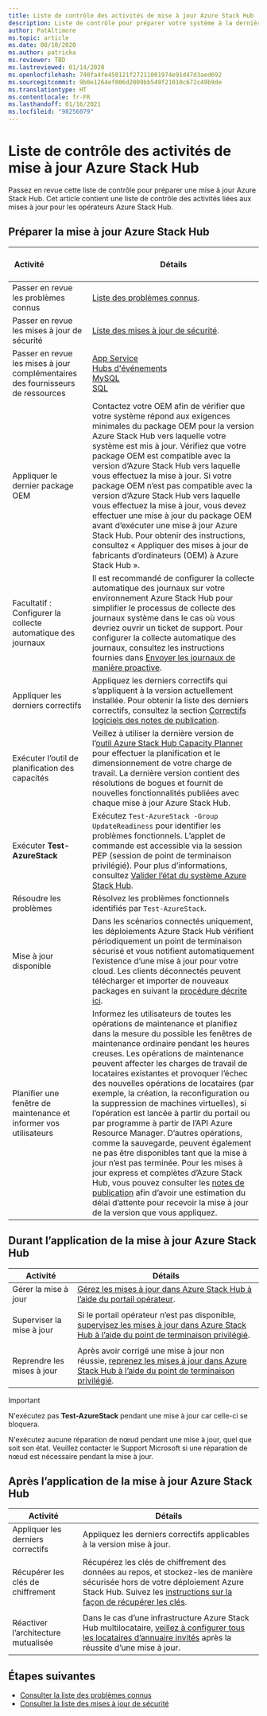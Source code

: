 ```yaml
---
title: Liste de contrôle des activités de mise à jour Azure Stack Hub
description: Liste de contrôle pour préparer votre système à la dernière mise à jour Azure Stack Hub.
author: PatAltimore
ms.topic: article
ms.date: 08/10/2020
ms.author: patricka
ms.reviewer: TBD
ms.lastreviewed: 01/14/2020
ms.openlocfilehash: 740fa4fe450121f27211001974e91d47d3aed692
ms.sourcegitcommit: 9b0e1264ef006d2009bb549f21010c672c49b9de
ms.translationtype: HT
ms.contentlocale: fr-FR
ms.lasthandoff: 01/16/2021
ms.locfileid: "98256079"
---
```

# <a name="azure-stack-hub-update-activity-checklist"></a>Liste de contrôle des activités de mise à jour Azure Stack Hub

Passez en revue cette liste de contrôle pour préparer une mise à jour Azure Stack Hub. Cet article contient une liste de contrôle des activités liées aux mises à jour pour les opérateurs Azure Stack Hub.

## <a name="prepare-for-azure-stack-hub-update"></a>Préparer la mise à jour Azure Stack Hub

| &nbsp; &nbsp; &nbsp; &nbsp; &nbsp; &nbsp; &nbsp; &nbsp; &nbsp; &nbsp; &nbsp; Activité &nbsp; &nbsp; &nbsp; &nbsp; &nbsp; &nbsp; &nbsp; &nbsp; &nbsp; &nbsp; &nbsp;                   | Détails                                                   |
|------------------------------|-----------------------------------------------------------|
| Passer en revue les problèmes connus     | [Liste des problèmes connus](known-issues.md).                |
| Passer en revue les mises à jour de sécurité | [Liste des mises à jour de sécurité](release-notes-security-updates.md).      |
| Passer en revue les mises à jour complémentaires des fournisseurs de ressources | [App Service](azure-stack-app-service-update.md)<br>[Hubs d'événements](resource-provider-apply-updates.md)<br> [MySQL](azure-stack-mysql-resource-provider-update.md)<br>[SQL](azure-stack-sql-resource-provider-update.md)<br>  |
| Appliquer le dernier package OEM | Contactez votre OEM afin de vérifier que votre système répond aux exigences minimales du package OEM pour la version Azure Stack Hub vers laquelle votre système est mis à jour. Vérifiez que votre package OEM est compatible avec la version d’Azure Stack Hub vers laquelle vous effectuez la mise à jour. Si votre package OEM n’est pas compatible avec la version d’Azure Stack Hub vers laquelle vous effectuez la mise à jour, vous devez effectuer une mise à jour du package OEM avant d’exécuter une mise à jour Azure Stack Hub. Pour obtenir des instructions, consultez « Appliquer des mises à jour de fabricants d’ordinateurs (OEM) à Azure Stack Hub ». |
| Facultatif : Configurer la collecte automatique des journaux | Il est recommandé de configurer la collecte automatique des journaux sur votre environnement Azure Stack Hub pour simplifier le processus de collecte des journaux système dans le cas où vous devriez ouvrir un ticket de support. Pour configurer la collecte automatique des journaux, consultez les instructions fournies dans [Envoyer les journaux de manière proactive](./diagnostic-log-collection.md#send-logs-proactively). |
| Appliquer les derniers correctifs | Appliquez les derniers correctifs qui s’appliquent à la version actuellement installée. Pour obtenir la liste des derniers correctifs, consultez la section [Correctifs logiciels des notes de publication](release-notes.md). |
| Exécuter l’outil de planification des capacités | Veillez à utiliser la dernière version de l’[outil Azure Stack Hub Capacity Planner](azure-stack-capacity-planning-overview.md) pour effectuer la planification et le dimensionnement de votre charge de travail. La dernière version contient des résolutions de bogues et fournit de nouvelles fonctionnalités publiées avec chaque mise à jour Azure Stack Hub. |
| Exécuter **Test-AzureStack** | Exécutez `Test-AzureStack -Group UpdateReadiness` pour identifier les problèmes fonctionnels. L’applet de commande est accessible via la session PEP (session de point de terminaison privilégié). Pour plus d’informations, consultez [Valider l’état du système Azure Stack Hub](azure-stack-diagnostic-test.md). |
| Résoudre les problèmes | Résolvez les problèmes fonctionnels identifiés par `Test-AzureStack`. |
| Mise à jour disponible | Dans les scénarios connectés uniquement, les déploiements Azure Stack Hub vérifient périodiquement un point de terminaison sécurisé et vous notifient automatiquement l’existence d’une mise à jour pour votre cloud. Les clients déconnectés peuvent télécharger et importer de nouveaux packages en suivant la [procédure décrite ici](azure-stack-apply-updates.md). |
| Planifier une fenêtre de maintenance et informer vos utilisateurs | Informez les utilisateurs de toutes les opérations de maintenance et planifiez dans la mesure du possible les fenêtres de maintenance ordinaire pendant les heures creuses. Les opérations de maintenance peuvent affecter les charges de travail de locataires existantes et provoquer l’échec des nouvelles opérations de locataires (par exemple, la création, la reconfiguration ou la suppression de machines virtuelles), si l’opération est lancée à partir du portail ou par programme à partir de l’API Azure Resource Manager. D’autres opérations, comme la sauvegarde, peuvent également ne pas être disponibles tant que la mise à jour n’est pas terminée. Pour les mises à jour express et complètes d’Azure Stack Hub, vous pouvez consulter les [notes de publication](release-notes.md) afin d’avoir une estimation du délai d’attente pour recevoir la mise à jour de la version que vous appliquez. |

## <a name="during-azure-stack-hub-update"></a>Durant l’application de la mise à jour Azure Stack Hub

| Activité | Détails |
|--------------------|------------------------------------------------------------------------------------------------------|
| Gérer la mise à jour |[Gérez les mises à jour dans Azure Stack Hub à l’aide du portail opérateur](azure-stack-updates.md). |
|  |  |
| Superviser la mise à jour | Si le portail opérateur n’est pas disponible, [supervisez les mises à jour dans Azure Stack Hub à l’aide du point de terminaison privilégié](azure-stack-monitor-update.md). |
|  |  |
| Reprendre les mises à jour | Après avoir corrigé une mise à jour non réussie, [reprenez les mises à jour dans Azure Stack Hub à l’aide du point de terminaison privilégié](azure-stack-monitor-update.md). |

> [!IMPORTANT]  
> N'exécutez pas **Test-AzureStack** pendant une mise à jour car celle-ci se bloquera.
>
>N'exécutez aucune réparation de nœud pendant une mise à jour, quel que soit son état.
>Veuillez contacter le Support Microsoft si une réparation de nœud est nécessaire pendant la mise à jour.

## <a name="after-azure-stack-hub-update"></a>Après l’application de la mise à jour Azure Stack Hub

| Activité | Détails |
|--------------------------|----------------------------------------------------------------------------------------------------------------------------------------------------------------|
| Appliquer les derniers correctifs | Appliquez les derniers correctifs applicables à la version mise à jour. |
| Récupérer les clés de chiffrement | Récupérez les clés de chiffrement des données au repos, et stockez-les de manière sécurisée hors de votre déploiement Azure Stack Hub. Suivez les [instructions sur la façon de récupérer les clés](azure-stack-security-bitlocker.md). |
|  |  |
| Réactiver l’architecture mutualisée | Dans le cas d’une infrastructure Azure Stack Hub multilocataire, [veillez à configurer tous les locataires d’annuaire invités](azure-stack-enable-multitenancy.md#configure-guest-directory) après la réussite d’une mise à jour. |

## <a name="next-steps"></a>Étapes suivantes

- [Consulter la liste des problèmes connus](known-issues.md)
- [Consulter la liste des mises à jour de sécurité](release-notes-security-updates.md)